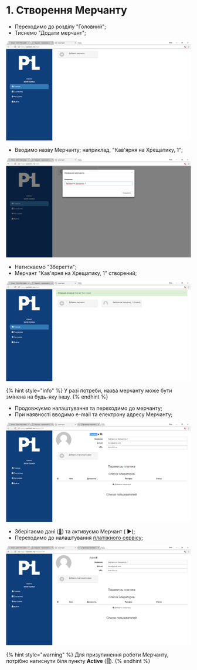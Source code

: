 # 1. Створення Мерчанту

* Переходимо до розділу "Головний";
* Тиснемо "Додати мерчант";

![](../.gitbook/assets/image-31.png)

* Вводимо назву Мерчанту; наприклад, "Кав'ярня на Хрещатику, 1";

![](../.gitbook/assets/image-6.png)

* Натискаємо "Зберегти";
* Мерчант "Кав'ярня на Хрещатику, 1" створений;

![](../.gitbook/assets/image-48.png)

{% hint style="info" %}
У разі потреби, назва мерчанту може бути змінена на будь-яку іншу.
{% endhint %}

* Продовжуємо налаштування та переходимо до мерчанту;
* При наявності вводимо e-mail та електрону адресу Мерчанту;

![](../.gitbook/assets/image-56.png)

* Зберігаємо дані \([💾](http://www.fileformat.info/info/unicode/char/1f4be/index.htm)\) та активуємо Мерчант \( ▶\);
* Переходимо до налаштування [платіжного сервісу](https://paylastic.gitbook.io/paylastic-oshad/nalashtuvannya-merchantu/2.-nalashtuvannya-platizhnogo-servisu);

![](../.gitbook/assets/image-47.png)

{% hint style="warning" %}
Для призупинення роботи Мерчанту, потрібно натиснути біля пункту **Active** \(**\|\|**\).
{% endhint %}

